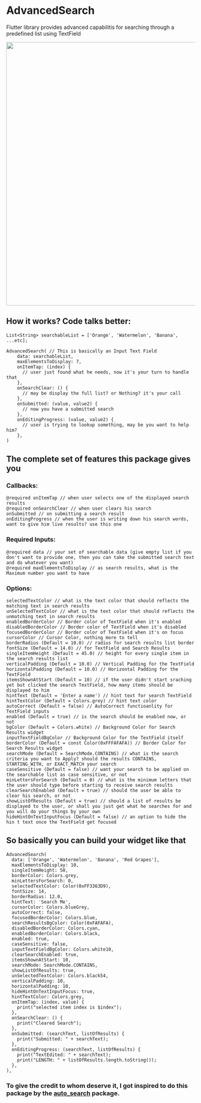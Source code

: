 # AdvancedSearch
Flutter library provides advanced capabilitis for searching through a predefined list using TextField

<img src="https://github.com/MuhammedRefaat/AdvancedSearch/advanced_search.gif" height="700" />

## How it works? Code talks better:
```
List<String> searchableList = ['Orange', 'Watermelon', 'Banana', ...etc];

AdvancedSearch( // This is basically an Input Text Field
    data: searchableList,
    maxElementsToDisplay: 7,
    onItemTap: (index) {
      // user just found what he needs, now it's your turn to handle that
    },
    onSearchClear: () {
      // may be display the full list? or Nothing? it's your call
    },
    onSubmitted: (value, value2) {
      // now you have a submitted search
    },
    onEditingProgress: (value, value2) {
      // user is trying to lookup something, may be you want to help him?
    },
)
```

## The complete set of features this package gives you

### Callbacks:
    @required onItemTap // when user selects one of the displayed search results
    @required onSearchClear // when user clears his search
    onSubmitted // on submitting a search result
    onEditingProgress // when the user is writing down his search words, want to give him live results? use this one
    
### Required Inputs:    
    @required data // your set of searchable data (give empty list if you don't want to provide one, then you can take the submitted search text and do whatever you want)
    @required maxElementsToDisplay // as search results, what is the Maximum number you want to have
    
### Options:    
    selectedTextColor // what is the text color that should reflects the matching text in search results
    unSelectedTextColor // what is the text color that should reflects the unmatching text in search results
    enabledBorderColor // Border color of TextField when it's enabled 
    disabledBorderColor // Border color of TextField when it's disabled
    focusedBorderColor // Border color of TextField when it's on focus 
    cursorColor // Cursor Color, nothing more to tell
    borderRadius (Default = 10.0) // radius for search results list border
    fontSize (Default = 14.0) // for TextField and Search Results
    singleItemHeight (Default = 45.0) // height for every single item in the search results list
    verticalPadding (Default = 10.0) // Vertical Padding for the TextField
    horizontalPadding (Default = 10.0) // Horizontal Padding for the TextField
    itemsShownAtStart (Default = 10) // if the user didn't start sraching yet but clicked the search TextField, how many items should be displayed to him
    hintText (Default = 'Enter a name') // hint text for search TextField
    hintTextColor (Default = Colors.grey) // hint text color
    autoCorrect (Default = false) // AutoCorrect functioanlity for TextField inputs
    enabled (Default = true) // is the search should be enabled now, or not
    bgColor (Default = Colors.white) // Background Color for Search Results widget
    inputTextFieldBgColor // Background Color for the TextField itself
    borderColor (Default = const Color(0xFFFAFAFA)) // Border Color for Search Results widget
    searchMode (Default = SearchMode.CONTAINS) // what is the search criteria you want to Apply? should the results CONTAINS, STARTING_WITH, or EXACT_MATCH your search
    caseSensitive (Default = false) // want your search to be applied on the searchable list as case sensitive, or not
    minLettersForSearch (Default = 0) // what is the minimum letters that the user should type before starting to receive search results
    clearSearchEnabled (Default = true) // should the user be able to clear his search, or not
    showListOfResults (Default = true) // should a list of results be displayed to the user, or shall you just get what he searches for and you will do your things by your own
    hideHintOnTextInputFocus (Default = false) // an option to hide the hin t text once the TextField get focused
    

## So basically you can build your widget like that

```
AdvancedSearch(
  data: ['Orange', 'Watermelon', 'Banana', 'Red Grapes'],
  maxElementsToDisplay: 10,
  singleItemHeight: 50,
  borderColor: Colors.grey,
  minLettersForSearch: 0,
  selectedTextColor: Color(0xFF3363D9),
  fontSize: 14,
  borderRadius: 12.0,
  hintText: 'Search Me',
  cursorColor: Colors.blueGrey,
  autoCorrect: false,
  focusedBorderColor: Colors.blue,
  searchResultsBgColor: Color(0xFAFAFA),
  disabledBorderColor: Colors.cyan,
  enabledBorderColor: Colors.black,
  enabled: true,
  caseSensitive: false,
  inputTextFieldBgColor: Colors.white10,
  clearSearchEnabled: true,
  itemsShownAtStart: 10,
  searchMode: SearchMode.CONTAINS,
  showListOfResults: true,
  unSelectedTextColor: Colors.black54,
  verticalPadding: 10,
  horizontalPadding: 10,
  hideHintOnTextInputFocus: true,
  hintTextColor: Colors.grey,
  onItemTap: (index, value) {
    print("selected item index is $index");
  },
  onSearchClear: () {
    print("Cleared Search");
  },
  onSubmitted: (searchText, listOfResults) {
    print("Submitted: " + searchText);
  },
  onEditingProgress: (searchText, listOfResults) {
    print("TextEdited: " + searchText);
    print("LENGTH: " + listOfResults.length.toString());
  },
),
```


### To give the credit to whom deserve it, I got inspired to do this package by the [auto_search](https://pub.dev/packages/auto_search) package.
